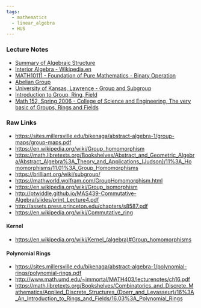 ```yaml
---
tags:
  - mathematics
  - linear_algebra
  - HUS
---
```

### Lecture Notes
- [Summary of Algebraic Structure](https://math.libretexts.org/Bookshelves/Linear_Algebra/Book%3A_Linear_Algebra_(Schilling_Nachtergaele_and_Lankham)/13%3A_Appendices/13.02%3A_Summary_of_Algebraic_Structures)
- [Interior Algebra - Wikipedia.en](https://en.wikipedia.org/wiki/Interior_algebra)
- [MATH10111 - Foundation of Pure Mathematics - Binary Operation](https://personalpages.manchester.ac.uk/staff/Charles.Eaton/Section11(2016).pdf)
- [Abelian Group](https://en.wikipedia.org/wiki/Abelian_group)
- [University of Kansas, Lawrence - Group and Subgroup](https://mandal.ku.edu/math791/spFteen791/PIGroups.pdf)
- [Introduction to Group, Ring, Field](https://people.maths.ox.ac.uk/flynn/genus2/sheets0405/grfnotes1011.pdf)
- [Math 152, Spring 2006 - College of Science and Engineering, The very basic of Groups, Rings and Fields](https://www-users.cse.umn.edu/~brubaker/docs/152/152groups.pdf)
### Raw Links
- https://sites.millersville.edu/bikenaga/abstract-algebra-1/group-maps/group-maps.pdf
- https://en.wikipedia.org/wiki/Group_homomorphism
- https://math.libretexts.org/Bookshelves/Abstract_and_Geometric_Algebra/Abstract_Algebra%3A_Theory_and_Applications_(Judson)/11%3A_Homomorphisms/11.01%3A_Group_Homomorphisms
- https://brilliant.org/wiki/subgroup/
- https://mathworld.wolfram.com/GroupHomomorphism.html
- https://en.wikipedia.org/wiki/Group_isomorphism
- http://ptwiddle.github.io/MAS439-Commutative-Algebra/slides/print_Lecture4.pdf
- http://assets.press.princeton.edu/chapters/s8587.pdf
- https://en.wikipedia.org/wiki/Commutative_ring
#### Kernel
- https://en.wikipedia.org/wiki/Kernel_(algebra)#Group_homomorphisms

#### Polynomial Rings
- https://sites.millersville.edu/bikenaga/abstract-algebra-1/polynomial-rings/polynomial-rings.pdf
- http://www.math.umd.edu/~immortal/MATH403/lecturenotes/ch16.pdf
- https://math.libretexts.org/Bookshelves/Combinatorics_and_Discrete_Mathematics/Applied_Discrete_Structures_(Doerr_and_Levasseur)/16%3A_An_Introduction_to_Rings_and_Fields/16.03%3A_Polynomial_Rings

